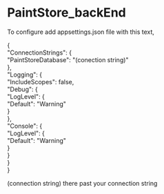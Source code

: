 # PaintStore_backEnd

To configure add appsettings.json file with this text,

{<br />
  "ConnectionStrings": {<br />
    "PaintStoreDatabase": "(conection string)"<br />
  },<br />
  "Logging": {<br />
    "IncludeScopes": false,<br />
    "Debug": {<br />
      "LogLevel": {<br />
        "Default": "Warning"<br />
      }<br />
    },<br />
    "Console": {<br />
      "LogLevel": {<br />
        "Default": "Warning"<br />
      }<br />
    }<br />
  }<br />
}<br />
  
(connection string) there past your connection string
